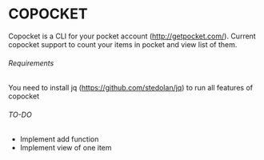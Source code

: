 COPOCKET 
==

Copocket is a CLI for your pocket account (http://getpocket.com/).
Current copocket support to count your items in pocket and view list of them.

###### Requirements

You need to install jq (https://github.com/stedolan/jq) to run all features of copocket

###### TO-DO
  - Implement add function
  - Implement view of one item
